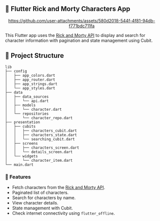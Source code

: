 <h2>🚀 Flutter Rick and Morty Characters App</h2>

<div align="center">
  
https://github.com/user-attachments/assets/580d2018-544f-4f81-94db-f771bdc711fa

</div>

This Flutter app uses the <a href="https://rickandmortyapi.com/">Rick and Morty API</a> to display and search for character information with pagination and state management using Cubit.

<h2>📂 Project Structure</h2>

    lib
    ├── config
    │   ├── app_colors.dart
    │   ├── app_router.dart
    │   ├── app_strings.dart
    │   └── app_styles.dart
    ├── data
    │   ├── data_sources
    │   │   └── api.dart
    │   ├── models
    │   │   └── character.dart
    │   └── repositories
    │       └── character_repo.dart
    ├── presentation
    │   ├── cubits
    │   │   ├── characters_cubit.dart
    │   │   ├── characters_state.dart
    │   │   └── searching_cubit.dart
    │   ├── screens
    │   │   ├── characters_screen.dart
    │   │   └── details_screen.dart
    │   └── widgets
    │       └── character_item.dart
    └── main.dart

<h3>🌟 Features</h3>

- Fetch characters from the <a href="https://rickandmortyapi.com/">Rick and Morty API</a>.
- Paginated list of characters.
- Search for characters by name.
- View character details.
- State management with Cubit.
- Check internet connectivity using `flutter_offline`.
